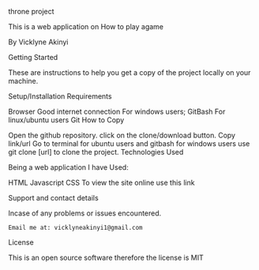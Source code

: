 throne project

This is a web application on How
to play agame

By Vicklyne Akinyi

Getting Started

These are instructions to help you get a copy of the project locally on your machine.

Setup/Installation Requirements

Browser Good internet connection For windows users; GitBash For linux/ubuntu users Git How to Copy

Open the github repository. click on the clone/download button. Copy link/url Go to terminal for ubuntu users and gitbash for windows users use git clone [url] to clone the project. Technologies Used

Being a web application I have Used:

HTML Javascript CSS To view the site online use this link

Support and contact details

Incase of any problems or issues encountered.

    Email me at: vicklyneakinyi1@gmail.com
License

This is an open source software therefore the license is MIT

